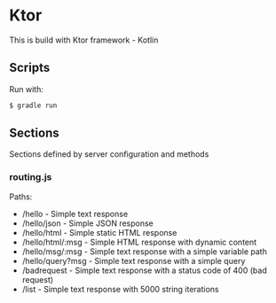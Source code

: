 # Ktor
This is build with Ktor framework - Kotlin

## Scripts
Run with:
```sh
$ gradle run
```


## Sections
Sections defined by server configuration and methods

### routing.js
Paths:
- /hello - Simple text response
- /hello/json - Simple JSON response
- /hello/html - Simple static HTML response
- /hello/html/:msg - Simple HTML response with dynamic content
- /hello/msg/:msg - Simple text response with a simple variable path
- /hello/query?msg - Simple text response with a simple query
- /badrequest - Simple text response with a status code of 400 (bad request)
- /list - Simple text response with 5000 string iterations